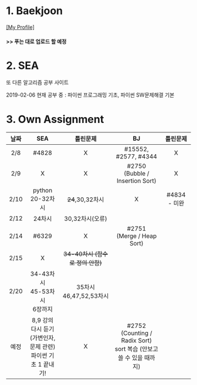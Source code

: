 # 1. Baekjoon 

[[My Profile]](https://www.acmicpc.net/user/riim715)

#### >> 푸는 대로 업로드 할 예정


# 2. SEA

또 다른 알고리즘 공부 사이트 

2019-02-06 현재 공부 중 : 파이썬 프로그래밍 기초, 파이썬 SW문제해결 기본



# 3. Own Assignment

날짜 | SEA | 틀린문제| BJ | 틀린문제
:---:|:---: |:---: |:---:|:---:
2/8 | #4828 | X | #15552, #2577, #4344 | X
2/9 | X | X | #2750<br> (Bubble / Insertion Sort) | X
2/10 | python 20-32차시 | ~~24~~,30,32차시 | X | #4834 - 미완
2/12 | 24차시 | 30,32차시(오류) |
2/14 | #6329 | X | #2751<br>(Merge / Heap Sort) |
2/15 | X | ~~34-40차시 (함수로 정의 안함)~~ | 
2/20 | 34-43차시 <br> 45-53차시 <br> 6장까지  |35차시 <br> 46,47,52,53차시 | 
예정 | 8,9 강의 다시 듣기 <br> (가변인자,문제 관련)<br> 파이썬 기초 1 끝내기! | X  | #2752 <br> (Counting / Radix Sort) <br> sort 복습 (안보고 쓸 수 있을 때까지) 
